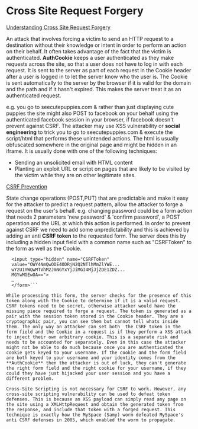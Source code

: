 # Cross Site Request Forgery

[Understanding Cross Site Request Forgery](http://www.troyhunt.com/2016/03/understanding-csrf-video-tutorial.html)

An attack that involves forcing a victim to send an HTTP request to a destination without their knowledge or intent in order to perform an action on their behalf. It often takes advantage of the fact that the victim is authenticated. **AuthCookie** keeps a user authenticated as they make requests across the site, so that a user does not have to log in with each request. It is sent to the server as part of each request in the Cookie header after a user is logged in to let the server know who the user is. The Cookie is sent automatically to the server by the browser if it is valid for the domain and the path and if it hasn't expired. This makes the server treat it as an authenticated request.

e.g. you go to seecutepuppies.com & rather than just displaying cute puppies the site might also POST to facebook on your behalf using the authenticated facebook session in your browser, if facebook doesn't prevent against CSRF. The attacker may use XSS vulnerability or **social engineering** to trick you to go to seecutepuppies.com & execute the script/html that performs these unintended actions. The html is usually obfuscated somewhere in the original page and might be hidden in an iframe. It is usually done with one of the following techniques:

* Sending an unsolicited email with HTML content
* Planting an exploit URL or script on pages that are likely to be visited by the victim while they are on other legitimate sites.

[CSRF Prevention](https://www.owasp.org/index.php/Cross-Site_Request_Forgery_(CSRF)_Prevention_Cheat_Sheet)

State change operations (POST,PUT) that are predictable and make it easy for the attacker to predict a request pattern, allow the attacker to forge a request on the user's behalf. e.g. changing password could be a form action that needs 2 parameters 'new password' & 'confirm password', a POST operation and the URL at which this action is performed. In order to prevent against CSRF we need to add some unpredictability and this is achieved by adding an anti **CSRF token** to the requested form. The server does this by including a hidden input field with a common name such as "CSRFToken" to the form as well as the Cookie.

```<form action="/transfer.do" method="post">
  <input type="hidden" name="CSRFToken" 
  value="OWY4NmQwODE4ODRjN2Q2NTlhMmZlYWE...
  wYzU1YWQwMTVhM2JmNGYxYjJiMGI4MjJjZDE1ZDZ...
  MGYwMGEwOA==">
  …
  </form>```

While processing this form, the server checks for the presence of this token along with the Cookie to determine if it is a valid request. CSRF tokens need to be secret, otherwise attacker would have the missing piece required to forge a request. The token is generated as a pair with the session token stored in the Cookie header. They are a cryptographic pair, you can see them but cannot tell whats inside them. The only way an attacker can set both  the CSRF token in the form field and the Cookie in a request is if they perform a XSS attack to inject their own arbitrary cookie. This is a separate risk and needs to be accounted for separately. Even in this case the attacker might not be able to do much because once you are authenticated the cookie gets keyed to your username. If the cookie and the form field are both keyed to your username and your identity comes from the **AuthCookie** then the attacker is out of luck, they can't generate the right form field and the right cookie for your username, if they could they have just hijacked your user session and you have a different problem.

Cross-Site Scripting is not necessary for CSRF to work. However, any cross-site scripting vulnerability can be used to defeat token defenses. This is because an XSS payload can simply read any page on the site using a XMLHttpRequest and obtain the generated token from the response, and include that token with a forged request. This technique is exactly how the MySpace (Samy) worm defeated MySpace's anti CSRF defenses in 2005, which enabled the worm to propagate.